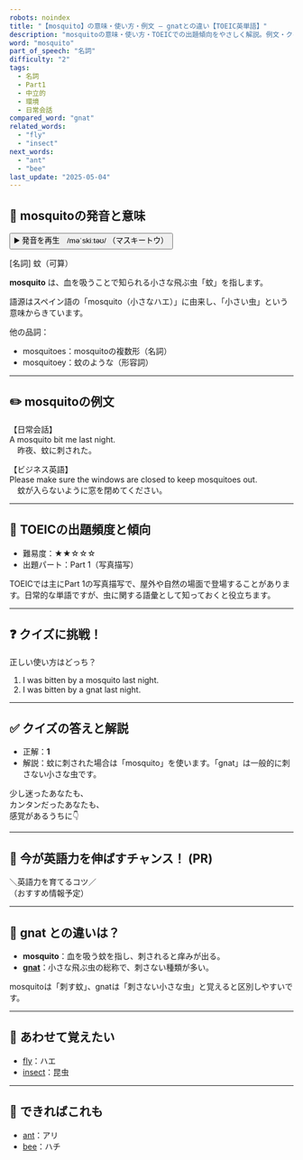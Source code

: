 ```yaml
---
robots: noindex
title: "【mosquito】の意味・使い方・例文 ― gnatとの違い【TOEIC英単語】"
description: "mosquitoの意味・使い方・TOEICでの出題傾向をやさしく解説。例文・クイズ付きでgnatとの違いもわかりやすく学べます。"
word: "mosquito"
part_of_speech: "名詞"
difficulty: "2"
tags:
  - 名詞
  - Part1
  - 中立的
  - 環境
  - 日常会話
compared_word: "gnat"
related_words:
  - "fly"
  - "insect"
next_words:
  - "ant"
  - "bee"
last_update: "2025-05-04"
---
```


## 🔰 mosquitoの発音と意味

<button class="play-audio" onclick="playTTS('mosquito')">
  <span class="play-audio-main">
    ▶️ 発音を再生　/məˈskiːtəʊ/
  </span>
  <span class="play-audio-sub">
    （マスキートウ）
  </span>
</button>

[名詞] 蚊（可算）

**mosquito** は、血を吸うことで知られる小さな飛ぶ虫「蚊」を指します。

語源はスペイン語の「mosquito（小さなハエ）」に由来し、「小さい虫」という意味からきています。

他の品詞：  
- mosquitoes：mosquitoの複数形（名詞）
- mosquitoey：蚊のような（形容詞）

---

## ✏️ mosquitoの例文

【日常会話】  
A mosquito bit me last night.  
　昨夜、蚊に刺された。

【ビジネス英語】  
Please make sure the windows are closed to keep mosquitoes out.  
　蚊が入らないように窓を閉めてください。

---

## 🎯 TOEICの出題頻度と傾向

- 難易度：★★☆☆☆
- 出題パート：Part 1（写真描写）

TOEICでは主にPart 1の写真描写で、屋外や自然の場面で登場することがあります。日常的な単語ですが、虫に関する語彙として知っておくと役立ちます。

---

## ❓ クイズに挑戦！

正しい使い方はどっち？

1. I was bitten by a mosquito last night.  
2. I was bitten by a gnat last night.

---

## ✅ クイズの答えと解説

- 正解：**1**
- 解説：蚊に刺された場合は「mosquito」を使います。「gnat」は一般的に刺さない小さな虫です。

少し迷ったあなたも、  
カンタンだったあなたも、  
感覚があるうちに👇️

---

## 🚀 今が英語力を伸ばすチャンス！ (PR)

<div class="info-center">
＼英語力を育てるコツ／<br>  
（おすすめ情報予定）
</div>

---

## 🤔  gnat との違いは？

- **mosquito**：血を吸う蚊を指し、刺されると痒みが出る。
- **[gnat](/word/gnat/)**：小さな飛ぶ虫の総称で、刺さない種類が多い。

mosquitoは「刺す蚊」、gnatは「刺さない小さな虫」と覚えると区別しやすいです。

---

## 🧩 あわせて覚えたい

- [fly](/word/fly/)：ハエ
- [insect](/word/insect/)：昆虫

---

## 📖 できればこれも

- [ant](/word/ant/)：アリ
- [bee](/word/bee/)：ハチ

<!-- cvid: aid25_bid04 -->
